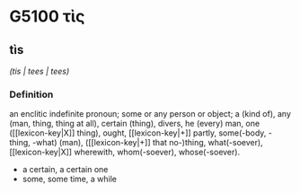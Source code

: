 # G5100 τὶς

## tìs

_(tis | tees | tees)_

### Definition

an enclitic indefinite pronoun; some or any person or object; a (kind of), any (man, thing, thing at all), certain (thing), divers, he (every) man, one ([[lexicon-key|X]] thing), ought, [[lexicon-key|+]] partly, some(-body, -thing, -what) (man), ([[lexicon-key|+]] that no-)thing, what(-soever), [[lexicon-key|X]] wherewith, whom(-soever), whose(-soever).

- a certain, a certain one
- some, some time, a while


